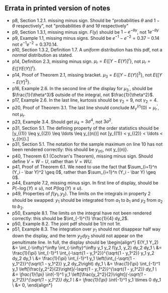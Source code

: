 ## Errata in printed version of notes

- p8, Section 1.2.1. missing minus sign. Should be "probabilities $\theta$ and $1 - \theta$ respectively", not "probabilities $\theta$ and $1\theta$ respectively"
- p9, Section 1.3.1, missing minus sign. $F(y)$ should be $1 - e^{-\theta y}$, not $1e^{-\theta y}$
- p9, Example 1.1, missing minus signs. Should be $e^{-1} - e^{-2} = 0.37 - 0.14$ not $e^{-1} e^{-2} = 0.37 0.14$.
- p10, Section 1.3.2, Definition 1.7. A *uniform* distribution has this pdf, not a *normal* distribution as stated.
- p14, Definition 2.3, missing minus sign. $\mu_r = E\left\{[Y - E(Y)]^r \right\}$, not $\mu_r = E\left\{[Y E(Y)]^r \right\}$.
- p14, Proof of Theorem 2.1, missing bracket. $\mu_3 =  E\{[Y - E(Y)]^3\}$, not
 $E\{[Y - E(Y]^3\}$.
- p16, Example 2.6. In the second line of the display for $\mu_3^\prime$, should be
 $\frac{1}{\theta^3}$ outside of the integral, not $\frac{1}{\theta^2}$.
- p17, Example 2.6. In the last line, kurtosis should be $\gamma_2 = 9$, not $\gamma_2 = 4$.
- p20, Proof of Theorem 3.1. The last line should conclude $M_Y^{(r)}(0) = \mu_r^\prime$,
not $\mu_r$.
- p23, Example 3.4. Should get $\mu_4 = 3 \sigma^4$, not $3 \sigma^2$.
- p31, Section 5.1. The defining property of the order statistics should be
\[y_{(1)} \leq y_{(2)} \leq \ldots \leq y_{(n)}\] not
\[y_{(1)} < y_{(2)} < \ldots < y_{(n)}.\]
- p31, Section 5.1. The notation for the sample maximum on line 10  has not been rendered correctly: this should be $y_{(n)}$, not y_{(n)}.
- p40, Theorem 6.1 (Cochran's Theorem), missing minus sign. Should define $V = W - U$, rather than $V = WU$.
- p41, Proof of Theorem 6.1. We need to use the fact that
$\sum_{i=1}^n (Y_i - \bar Y)^2 \geq 0$, rather than $\sum_{i=1}^n (Y_i - \bar Y) \geq 0$.
- p44, Example 7.2, missing minus sign. In first line of display, should be $P(-\log(Y) \leq u)$, not $P(\log(Y) \leq u)$.
- p49, Properties of $f(y_1, y_2)$. The limits on the integrals in property 2 should
be swapped: $y_1$ should be integrated from $a_1$ to $b_1$ and $y_2$ from $a_2$ to $b_2$.
- p50, Example 8.1. The limits on the integral have not been rendered correctly: this should be $\int_{-1}^{1} \frac{1}{4} dy_2$.
- p50, Example 8.2. The joint pdf should be $1/{\pi}$ not $1 \pi$.
- p51, Example 8.3. The integration over $y_1$ should not disappear half way down the display, and the term $y_2 dy_2$ should not appear on the penultimate line. In full, the display should be
\begin{align*}
E(Y_1 Y_2) &= \int_{-\infty}^\infty \int_{-\infty}^\infty
y_1 y_2 f(y_1, y_2) dy_2 dy_1 \\
&= \frac{1}{\pi} \int_{-1}^1 \int_{-\sqrt{1 - y_1^2}}^{\sqrt{1 - y_1^2}}
y_1 y_2 dy_2 dy_1 \\
&= \frac{1}{\pi} \int_{-1}^1 y_1 \left(\int_{-\sqrt{1 - y_1^2}}^{\sqrt{1 - y_1^2}} y_2 dy_2\right) dy_1 \\
&= \frac{1}{\pi} \int_{-1}^1 y_1 \left[\frac{y_2^2}{2}\right]_{-\sqrt{1 - y_1^2}}^{\sqrt{1 - y_1^2}} dy_1 \\
&= \frac{1}{\pi} \int_{-1}^1 y_1 \left[\frac{y_2^2}{2}\right]_{-\sqrt{1 - y_1^2}}^{\sqrt{1 - y_1^2}} dy_1 \\
&= \frac{1}{\pi} \int_{-1}^1 y_1 \times 0  dy_1 \\
&= 0,
\end{align*}
